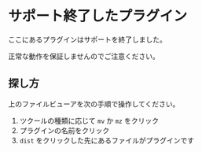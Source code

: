 # サポート終了したプラグイン

ここにあるプラグインはサポートを終了しました。

正常な動作を保証しませんのでご注意ください。

## 探し方

上のファイルビューアを次の手順で操作してください。

1. ツクールの種類に応じて `mv` か `mz` をクリック
2. プラグインの名前をクリック
3. `dist` をクリックした先にあるファイルがプラグインです
